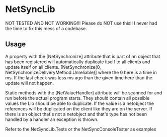 # NetSyncLib
NOT TESTED AND NOT WORKING!!!
Please do NOT use this!!
I never had the time to fix this mess of a codebase.
## Usage
A property with the [NetSynchronize] attribute that is part of an object that has been registered will automatically duplicate itself to all clients and update itself on all clients.
[NetSynchronize(0, NetSynchronizeDeliveryMethod.Unreliable)] where the 0 here is a time in ms. If the last check was less ms ago than the given time here than the update will not happen.

Static methods with the [NetValueHandler] attribute will be scanned for and run before the actual program starts. They should contain all possible values the Lib should be able to duplicate. If the value is a netobject the references will be duplicated on the client like they are on the server. If there is an object that's not a netobject and that's type has not been handled by a handler an exception is thrown. 

Refer to the NetSyncLib.Tests or the NetSyncConsoleTester as examples
